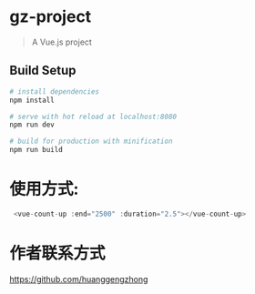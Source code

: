 # gz-project

> A Vue.js project

## Build Setup

``` bash
# install dependencies
npm install

# serve with hot reload at localhost:8080
npm run dev

# build for production with minification
npm run build
```
# 使用方式:
```js
 <vue-count-up :end="2500" :duration="2.5"></vue-count-up>
```

# 作者联系方式
https://github.com/huanggengzhong
